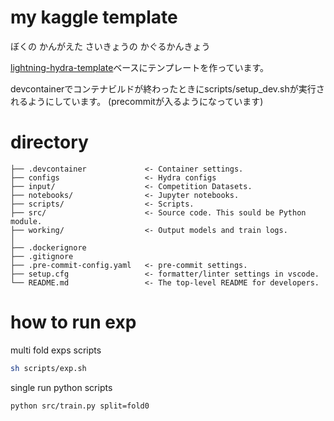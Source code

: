 # my kaggle template
ぼくの かんがえた さいきょうの かぐるかんきょう

[lightning-hydra-template](https://github.com/ashleve/lightning-hydra-template/)ベースにテンプレートを作っています。

devcontainerでコンテナビルドが終わったときにscripts/setup_dev.shが実行されるようにしています。
(precommitが入るようになっています)

# directory
    ├── .devcontainer             <- Container settings.
    ├── configs                   <- Hydra configs
    ├── input/                    <- Competition Datasets.
    ├── notebooks/                <- Jupyter notebooks.
    ├── scripts/                  <- Scripts.
    ├── src/                      <- Source code. This sould be Python module.
    ├── working/                  <- Output models and train logs.
    │
    ├── .dockerignore
    ├── .gitignore
    ├── .pre-commit-config.yaml   <- pre-commit settings.
    ├── setup.cfg                 <- formatter/linter settings in vscode.
    └── README.md                 <- The top-level README for developers.

# how to run exp
multi fold exps scripts
```bash
sh scripts/exp.sh
```

single run python scripts
```bash
python src/train.py split=fold0
```
